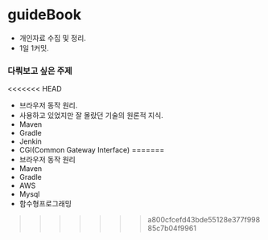 # guideBook
- 개인자료 수집 및 정리.
- 1일 1커밋.



### 다뤄보고 싶은 주제
<<<<<<< HEAD
- 브라우저 동작 원리.
- 사용하고 있었지만 잘 몰랐던 기술의 원론적 지식.
- Maven
- Gradle
- Jenkin
- CGI(Common Gateway Interface)
=======
- 브라우저 동작 원리
- Maven
- Gradle
- AWS
- Mysql
- 함수형프로그래밍
>>>>>>> a800cfcefd43bde55128e377f99885c7b04f9961
